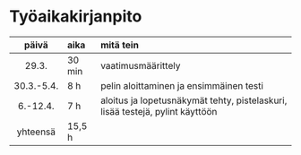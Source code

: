 # Työaikakirjanpito
|päivä|aika|mitä tein|
| :----:|:-----| :-----|
|29.3.|30 min|vaatimusmäärittely|
|30.3.-5.4.|8 h|pelin aloittaminen ja ensimmäinen testi|
|6.-12.4.|7 h|aloitus ja lopetusnäkymät tehty, pistelaskuri, lisää testejä, pylint käyttöön|
|yhteensä|15,5 h||
